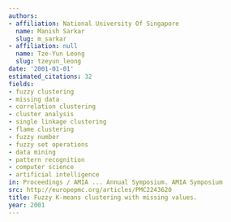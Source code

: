```yaml
---
authors:
- affiliation: National University Of Singapore
  name: Manish Sarkar
  slug: m_sarkar
- affiliation: null
  name: Tze-Yun Leong
  slug: tzeyun_leong
date: '2001-01-01'
estimated_citations: 32
fields:
- fuzzy clustering
- missing data
- correlation clustering
- cluster analysis
- single linkage clustering
- flame clustering
- fuzzy number
- fuzzy set operations
- data mining
- pattern recognition
- computer science
- artificial intelligence
in: Proceedings / AMIA ... Annual Symposium. AMIA Symposium
src: http://europepmc.org/articles/PMC2243620
title: Fuzzy K-means clustering with missing values.
year: 2001
---
```

